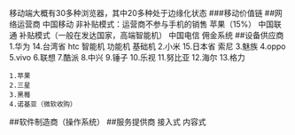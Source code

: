 移动端大概有30多种浏览器，其中20多种处于边缘化状态
###移动价值链
##网络运营商
	中国移动 				非补贴模式：运营商不参与手机的销售                        苹果（15%）
	中国联通				补贴模式（一般在发达国家，高端智能机）
	中国电信					佣金系统
##设备供应商
	1.华为   	14.台湾省 htc			智能机   功能机  基础机
	2.小米	15.日本省 索尼
	3.魅族
	4.oppo
	5.vivo
	6.联想
	7.酷派
	8.中兴
	9.锤子
	10.乐视
	11.努比亚
	12.海尔
	13.格力
	
	
	1.苹果
	2.三星
	3.黑莓
	4.诺基亚（微软收购）
##软件制造商（操作系统）
##服务提供商
	接入式
	内容式